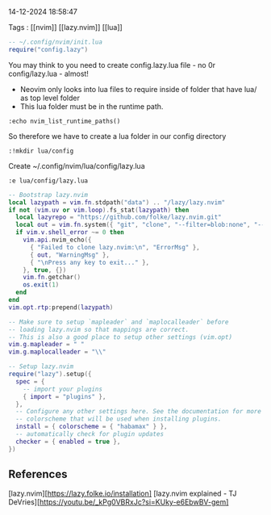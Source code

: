 14-12-2024 18:58:47

Tags : [[nvim]] [[lazy.nvim]] [[lua]]

```lua
-- ~/.config/nvim/init.lua
require("config.lazy")
```

You may think to you need to create config.lazy.lua file - no
0r config/lazy.lua - almost!

- Neovim only looks into lua files to require inside of folder that have lua/ as top level folder
- This lua folder must be in the runtime path.

```vimrc
:echo nvim_list_runtime_paths()
```

So therefore we have to create a lua folder in our config directory

```vimrc
:!mkdir lua/config
```

Create ~/.config/nvim/lua/config/lazy.lua 

```vimrc
:e lua/config/lazy.lua
```

```lua
-- Bootstrap lazy.nvim
local lazypath = vim.fn.stdpath("data") .. "/lazy/lazy.nvim"
if not (vim.uv or vim.loop).fs_stat(lazypath) then
  local lazyrepo = "https://github.com/folke/lazy.nvim.git"
  local out = vim.fn.system({ "git", "clone", "--filter=blob:none", "--branch=stable", lazyrepo, lazypath })
  if vim.v.shell_error ~= 0 then
    vim.api.nvim_echo({
      { "Failed to clone lazy.nvim:\n", "ErrorMsg" },
      { out, "WarningMsg" },
      { "\nPress any key to exit..." },
    }, true, {})
    vim.fn.getchar()
    os.exit(1)
  end
end
vim.opt.rtp:prepend(lazypath)

-- Make sure to setup `mapleader` and `maplocalleader` before
-- loading lazy.nvim so that mappings are correct.
-- This is also a good place to setup other settings (vim.opt)
vim.g.mapleader = " "
vim.g.maplocalleader = "\\"

-- Setup lazy.nvim
require("lazy").setup({
  spec = {
    -- import your plugins
    { import = "plugins" },
  },
  -- Configure any other settings here. See the documentation for more details.
  -- colorscheme that will be used when installing plugins.
  install = { colorscheme = { "habamax" } },
  -- automatically check for plugin updates
  checker = { enabled = true },
})
```

## References

[lazy.nvim][https://lazy.folke.io/installation]
[lazy.nvim explained - TJ DeVries][https://youtu.be/_kPg0VBRxJc?si=KUky-e6EbwBV-gem]